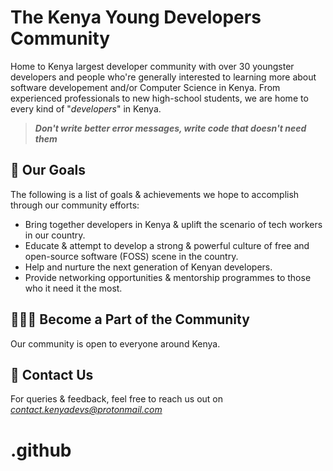 # The Kenya Young Developers Community

Home to Kenya largest developer community with over 30 youngster developers and people who're generally interested to learning more about software developement and/or Computer Science in Kenya. From experienced professionals to new high-school students, we are home to every kind of "_developers_" in Kenya. 

> _**Don't write better error messages, write code that doesn't need them**_

## 🎯 Our Goals

The following is a list of goals & achievements we hope to accomplish through our community efforts:

- Bring together developers in Kenya & uplift the scenario of tech workers in our country.
- Educate & attempt to develop a strong & powerful culture of free and open-source software (FOSS) scene in the country.
- Help and nurture the next generation of Kenyan developers.
- Provide networking opportunities & mentorship programmes to those who it need it the most.

## 🧑‍🤝‍🧑 Become a Part of the Community

<!-- Update this section as & when necessary -->
Our community is open to everyone around Kenya. 

## 📇 Contact Us

For queries & feedback, feel free to reach us out on [_contact.kenyadevs@protonmail.com_](mailto:contact.kenyadevs@protonmail.com)
# .github
